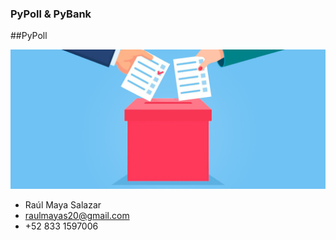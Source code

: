 ### PyPoll & PyBank

##PyPoll

![PyPoll](PyPoll/Images/PyPollimg.jpg)

  * Raúl Maya Salazar
  * raulmayas20@gmail.com
  * +52 833 1597006
